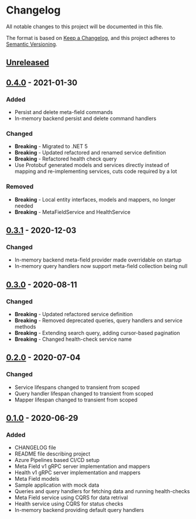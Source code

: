 # Changelog

All notable changes to this project will be documented in this file.

The format is based on [Keep a Changelog](https://keepachangelog.com/en/1.0.0/),
and this project adheres to [Semantic Versioning](https://semver.org/spec/v2.0.0.html).

## [Unreleased]

## [0.4.0] - 2021-01-30

### Added

- Persist and delete meta-field commands
- In-memory backend persist and delete command handlers

### Changed

- **Breaking** - Migrated to .NET 5
- **Breaking** - Updated refactored and renamed service definition
- **Breaking** - Refactored health check query
- Use Protobuf generated models and services directly instead of mapping and re-implementing services, cuts code required by a lot

### Removed

- **Breaking** - Local entity interfaces, models and mappers, no longer needed
- **Breaking** - MetaFieldService and HealthService

## [0.3.1] - 2020-12-03

### Changed

- In-memory backend meta-field provider made overridable on startup
- In-memory query handlers now support meta-field collection being null

## [0.3.0] - 2020-08-11

### Changed

- **Breaking** - Updated refactored service definition
- **Breaking** - Removed deprecated queries, query handlers and service methods
- **Breaking** - Extending search query, adding cursor-based pagination
- **Breaking** - Changed health-check service name

## [0.2.0] - 2020-07-04

### Changed

- Service lifespans changed to transient from scoped
- Query handler lifespan changed to transient from scoped
- Mapper lifespan changed to transient from scoped

## [0.1.0] - 2020-06-29

### Added

- CHANGELOG file
- README file describing project
- Azure Pipelines based CI/CD setup
- Meta Field v1 gRPC server implementation and mappers
- Health v1 gRPC server implementation and mappers
- Meta Field models
- Sample application with mock data
- Queries and query handlers for fetching data and running health-checks
- Meta Field service using CQRS for data retrival
- Health service using CQRS for status checks
- In-memory backend providing default query handlers

[unreleased]: https://github.com/SorenA/lightops-commerce-services-meta-field/compare/0.4.0...develop
[0.4.0]: https://github.com/SorenA/lightops-commerce-services-meta-field/tree/0.4.0
[0.3.1]: https://github.com/SorenA/lightops-commerce-services-meta-field/tree/0.3.1
[0.3.0]: https://github.com/SorenA/lightops-commerce-services-meta-field/tree/0.3.0
[0.2.0]: https://github.com/SorenA/lightops-commerce-services-meta-field/tree/0.2.0
[0.1.0]: https://github.com/SorenA/lightops-commerce-services-meta-field/tree/0.1.0
